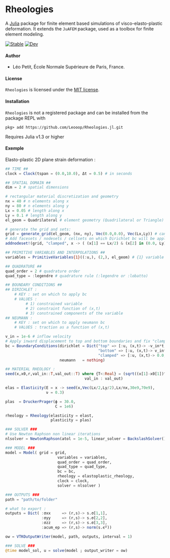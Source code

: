 # Rheologies

A [Julia](http://julialang.org) package for finite element based simulations of visco-elasto-plastic deformation. It extends the `JuAFEM` package, used as a toolbox for finite element modeling.


[![Stable](https://img.shields.io/badge/docs-stable-blue.svg)](https://Leooop.github.io/Rheologies.jl/stable)
[![Dev](https://img.shields.io/badge/docs-dev-blue.svg)](https://Leooop.github.io/Rheologies.jl/dev)
<!---
[![Build Status](https://travis-ci.com/Leooop/Rheologies.jl.svg?branch=master)](https://travis-ci.com/Leooop/Rheologies.jl)
[![Build Status](https://ci.appveyor.com/api/projects/status/github/Leooop/Rheologies.jl?svg=true)](https://ci.appveyor.com/project/Leooop/Rheologies-jl)
[![Codecov](https://codecov.io/gh/Leooop/Rheologies.jl/branch/master/graph/badge.svg)](https://codecov.io/gh/Leooop/Rheologies.jl)
[![Coveralls](https://coveralls.io/repos/github/Leooop/Rheologies.jl/badge.svg?branch=master)](https://coveralls.io/github/Leooop/Rheologies.jl?branch=master)
[![Build Status](https://api.cirrus-ci.com/github/Leooop/Rheologies.jl.svg)](https://cirrus-ci.com/github/Leooop/Rheologies.jl)
-->


#### Author
- Léo Petit, École Normale Supérieure de Paris, France.

#### License

`Rheologies` is licensed under the [MIT license](./LICENSE.md).

#### Installation

`Rheologies` is not a registered package and can be installed from the package REPL with
```
pkg> add https://github.com/Leooop/Rheologies.jl.git
```
Requires Julia v1.3 or higher

#### Exemple

Elasto-plastic 2D plane strain deformation :

```julia
## TIME ##
clock = Clock(tspan = (0.0,10.0), Δt = 0.5) # in seconds

## SPATIAL DOMAIN ##
dim = 2 # spatial dimensions

# rectangular material discretization and geometry
nx = 40 # n elements along x
ny = 80 # n elements along y
Lx = 0.05 # length along x
Ly = 0.1 # length along y
el_geom = Quadrilateral # element geometry (Quadrilateral or Triangle)

# generate the grid and sets:
grid = generate_grid(el_geom, (nx, ny), Vec(0.0,0.0), Vec(Lx,Ly)) # can take 2 or 4 corners
# Add facesets / nodesets / cellsets on which Dirichlet bc will be applied (top, bottom, left and right boundary are implemented by default)
addnodeset!(grid, "clamped", x -> ( (x[1] == Lx/2) & (x[2] in (0.0, Ly)) ) ); # middle of the top and bottom boundaries

## PRIMITIVE VARIABLES AND INTERPOLATIONS ##
variables = PrimitiveVariables{1}((:u,), (2,), el_geom) # {1} variable :u with second order interpolation on el_geom

## QUADRATURE ##
quad_order = 2 # quadrature order
quad_type = :legendre # quadrature rule (:legendre or :lobatto)

## BOUNDARY CONDITIONS ##
## DIRICHLET :
    # KEY : set on which to apply bc
    # VALUES :
         # 1) constrained variable
         # 2) constraint function of (x,t)
         # 3) constrained components of the variable
## NEUMANN :
    # KEY : set on which to apply neumann bc
    # VALUES : traction as a function of (x,t)

v_in = 1e-6 # inflow velocity
# Apply inward displacement to top and bottom boundaries and fix "clamped" set to prevent rigid body motion
bc = BoundaryConditions(dirichlet = Dict("top" => [:u, (x,t)-> -v_in*t, 2],
                                         "bottom" => [:u, (x,t)-> v_in*t, 2],
                                         "clamped" => [:u, (x,t)-> 0.0, 1]),
                        neumann   = nothing)

## MATERIAL RHEOLOGY :
seed(x,x0,r,val_in::T,val_out::T) where {T<:Real} = (sqrt((x[1]-x0[1])^2 + (x[2]-x0[2])^2) <= r ?
                                   val_in : val_out)

elas = Elasticity(E = x -> seed(x,Vec(Lx/2,Ly/2),Lx/nx,30e9,70e9),
                  ν = 0.3)

plas  = DruckerPrager(ϕ = 30.0,
                      C = 1e6)

rheology = Rheology(elasticity = elast,
                    plasticity = plas)

### SOLVER ###
# Use Newton Raphson non linear iterations
nlsolver = NewtonRaphson(atol = 1e-5, linear_solver = BackslashSolver())

### MODEL ###
model = Model( grid = grid,
                       variables = variables,
                       quad_order = quad_order,
                       quad_type = quad_type,
                       bc = bc,
                       rheology = elastoplastic_rheology,
                       clock = clock,
                       solver = nlsolver )

### OUTPUTS ###
path = "path/to/folder"

# what to export :
outputs = Dict( :σxx     => (r,s)-> s.σ[1,1],
                :σyy     => (r,s)-> s.σ[2,2],
                :σzz     => (r,s)-> s.σ[3,3],
                :acum_ep => (r,s)-> norm(s.ϵ̅ᵖ))

ow = VTKOutputWriter(model, path, outputs, interval = 1)

### SOLVE ###
@time model_sol, u = solve(model ; output_writer = ow)
 ```
